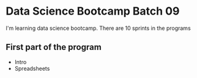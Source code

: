 # Data Science Bootcamp Batch 09

I'm learning data science bootcamp. There are 10 sprints in the programs

## First part of the program
- Intro
- Spreadsheets
